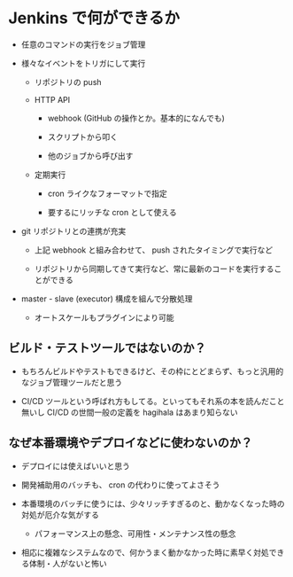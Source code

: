 Jenkins で何ができるか
======================

-   任意のコマンドの実行をジョブ管理

-   様々なイベントをトリガにして実行

    -   リポジトリの push

    -   HTTP API

        -   webhook (GitHub の操作とか。基本的になんでも)

        -   スクリプトから叩く

        -   他のジョブから呼び出す

    -   定期実行

        -   cron ライクなフォーマットで指定

        -   要するにリッチな cron として使える

-   git リポジトリとの連携が充実

    -   上記 webhook と組み合わせて、 push されたタイミングで実行など

    -   リポジトリから同期してきて実行など、常に最新のコードを実行することができる

-   master - slave (executor) 構成を組んで分散処理

    -   オートスケールもプラグインにより可能

ビルド・テストツールではないのか？
----------------------------------

-   もちろんビルドやテストもできるけど、その枠にとどまらず、もっと汎用的なジョブ管理ツールだと思う

-   CI/CD ツールという呼ばれ方もしてる。といってもそれ系の本を読んだこと無いし
    CI/CD の世間一般の定義を hagihala はあまり知らない

なぜ本番環境やデプロイなどに使わないのか？
------------------------------------------

-   デプロイには使えばいいと思う

-   開発補助用のバッチも、 cron の代わりに使ってよさそう

-   本番環境のバッチに使うには、少々リッチすぎるのと、動かなくなった時の対処が厄介な気がする

    -   パフォーマンス上の懸念、可用性・メンテナンス性の懸念

-   相応に複雑なシステムなので、何かうまく動かなかった時に素早く対処できる体制・人がないと怖い
